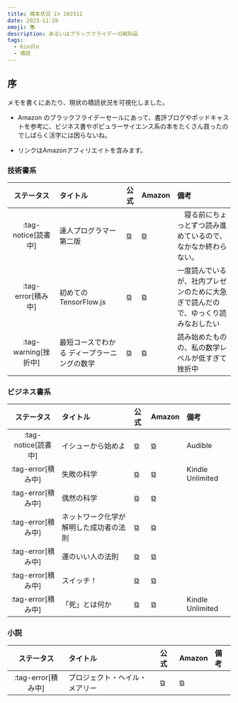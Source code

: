 ```yaml
---
title: 積本状況 in 202311
date: 2023-11-28
emoji: 📚
description: あるいはブラックフライデーの戦利品
tags: 
  - Kindle
  - 積読
---
```


## 序

メモを書くにあたり、現状の積読状況を可視化しました。

- Amazon のブラックフライデーセールにあって、書評ブログやポッドキャストを参考に、ビジネス書やポピュラーサイエンス系の本をたくさん買ったのでしばらく活字には困らないね。

- リンクはAmazonアフィリエイトを含みます。

### 技術書系

| ステータス | タイトル | 公式 | Amazon | 備考 |
| :-: | :-- | :-- | :-- | :-- |
| :tag-notice[読書中] | 達人プログラマー 第二版 | [⧉](https://www.ohmsha.co.jp/book/9784274226298/) | [⧉](https://amzn.to/3R4ViAK) |　寝る前にちょっとずつ読み進めているので、なかなか終わらない。 |
| :tag-error[積み中] | 初めての TensorFlow.js | [⧉](https://www.oreilly.co.jp/books/9784873119939/) | [⧉](https://amzn.to/3T7Vd1O) | 一度読んでいるが、社内プレゼンのために大急ぎで読んだので、ゆっくり読みなおしたい |
| :tag-warning[挫折中] | 最短コースでわかる ディープラーニングの数学 | [⧉](https://bookplus.nikkei.com/atcl/catalog/19/273470/) | [⧉](https://amzn.to/46BdHe4) | 読み始めたものの、私の数学レベルが低すぎて挫折中 |

### ビジネス書系

| ステータス | タイトル | 公式 | Amazon | 備考 |
| :-: | :-- | :-- | :-- | :-- |
| :tag-notice[読書中] | イシューから始めよ　| [⧉](https://eijipress.co.jp/products/2085) | [⧉](https://amzn.to/46Idy8A) | Audible |
| :tag-error[積み中] | 失敗の科学 | [⧉](https://d21.co.jp/book/detail/978-4-7993-2023-5) | [⧉](https://amzn.to/417ImyH) | Kindle Unlimited |
| :tag-error[積み中] | 偶然の科学 | [⧉](https://www.hayakawa-online.co.jp/shopdetail/000000006787) | [⧉](https://amzn.to/3t3rDzW) | |
| :tag-error[積み中] | ネットワーク化学が解明した成功者の法則 | [⧉](https://www.kobunsha.com/shelf/book/isbn/9784334770662) | [⧉](https://amzn.to/4a6F5DC) | |
| :tag-error[積み中] | 運のいい人の法則 | [⧉](https://store.kadokawa.co.jp/shop/g/g201101000579/) | [⧉](https://amzn.to/3uG3yzF) | |
| :tag-error[積み中] | スイッチ！ | [⧉](https://www.hayakawa-online.co.jp/shopdetail/000000013352/) | [⧉](https://amzn.to/3RrBHfu) | |
| :tag-error[積み中] | 「死」とは何か | [⧉](https://bunkyosha.com/books/9784866510774) | [⧉](https://amzn.to/3GnxRO9) | Kindle Unlimited|

### 小説
| ステータス | タイトル | 公式 | Amazon | 備考 |
| :-: | :-- | :-- | :-- | :-- |
| :tag-error[積み中] | プロジェクト・ヘイル・メアリー　| [⧉](https://www.hayakawa-online.co.jp/shopdetail/000000014995/) | [⧉](https://amzn.to/4a5xzsy) |  |
